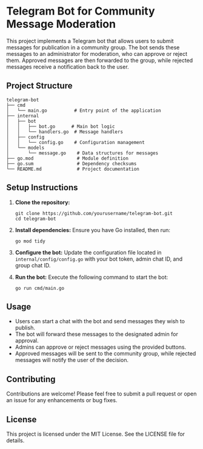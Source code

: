 # Telegram Bot for Community Message Moderation

This project implements a Telegram bot that allows users to submit messages for publication in a community group. The bot sends these messages to an administrator for moderation, who can approve or reject them. Approved messages are then forwarded to the group, while rejected messages receive a notification back to the user.

## Project Structure

```
telegram-bot
├── cmd
│   └── main.go          # Entry point of the application
├── internal
│   ├── bot
│   │   ├── bot.go      # Main bot logic
│   │   └── handlers.go  # Message handlers
│   ├── config
│   │   └── config.go    # Configuration management
│   └── models
│       └── message.go    # Data structures for messages
├── go.mod                # Module definition
├── go.sum                # Dependency checksums
└── README.md             # Project documentation
```

## Setup Instructions

1. **Clone the repository:**
   ```
   git clone https://github.com/yourusername/telegram-bot.git
   cd telegram-bot
   ```

2. **Install dependencies:**
   Ensure you have Go installed, then run:
   ```
   go mod tidy
   ```

3. **Configure the bot:**
   Update the configuration file located in `internal/config/config.go` with your bot token, admin chat ID, and group chat ID.

4. **Run the bot:**
   Execute the following command to start the bot:
   ```
   go run cmd/main.go
   ```

## Usage

- Users can start a chat with the bot and send messages they wish to publish.
- The bot will forward these messages to the designated admin for approval.
- Admins can approve or reject messages using the provided buttons.
- Approved messages will be sent to the community group, while rejected messages will notify the user of the decision.

## Contributing

Contributions are welcome! Please feel free to submit a pull request or open an issue for any enhancements or bug fixes.

## License

This project is licensed under the MIT License. See the LICENSE file for details.